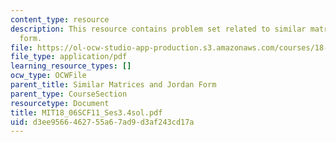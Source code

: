 ```yaml
---
content_type: resource
description: This resource contains problem set related to similar matrices and jordan
  form.
file: https://ol-ocw-studio-app-production.s3.amazonaws.com/courses/18-06sc-linear-algebra-fall-2011/d3ee9566462755a67ad9d3af243cd17a_MIT18_06SCF11_Ses3.4sol.pdf
file_type: application/pdf
learning_resource_types: []
ocw_type: OCWFile
parent_title: Similar Matrices and Jordan Form
parent_type: CourseSection
resourcetype: Document
title: MIT18_06SCF11_Ses3.4sol.pdf
uid: d3ee9566-4627-55a6-7ad9-d3af243cd17a
---
```

